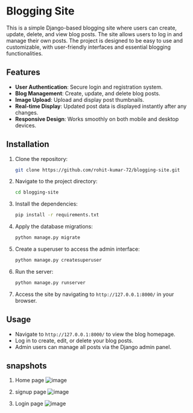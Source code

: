 # Blogging Site

This is a simple Django-based blogging site where users can create, update, delete, and view blog posts. The site allows users to log in and manage their own posts. The project is designed to be easy to use and customizable, with user-friendly interfaces and essential blogging functionalities.

## Features

- **User Authentication**: Secure login and registration system.
- **Blog Management**: Create, update, and delete blog posts.
- **Image Upload**: Upload and display post thumbnails.
- **Real-time Display**: Updated post data is displayed instantly after any changes.
- **Responsive Design**: Works smoothly on both mobile and desktop devices.

## Installation

1. Clone the repository:

   ```bash
   git clone https://github.com/rohit-kumar-72/blogging-site.git
   ```

2. Navigate to the project directory:

   ```bash
   cd blogging-site
   ```

3. Install the dependencies:

   ```bash
   pip install -r requirements.txt
   ```

4. Apply the database migrations:

   ```bash
   python manage.py migrate
   ```

5. Create a superuser to access the admin interface:

   ```bash
   python manage.py createsuperuser
   ```

6. Run the server:

   ```bash
   python manage.py runserver
   ```

7. Access the site by navigating to `http://127.0.0.1:8000/` in your browser.

## Usage

- Navigate to `http://127.0.0.1:8000/` to view the blog homepage.
- Log in to create, edit, or delete your blog posts.
- Admin users can manage all posts via the Django admin panel.


## snapshots

1. Home page
   ![image](https://github.com/user-attachments/assets/0ee29763-9667-4254-ab40-648a466cdadb)
   
3. signup page
  ![image](https://github.com/user-attachments/assets/34f64dea-830f-4baa-9800-7b60e802f10e)

4. Login page
  ![image](https://github.com/user-attachments/assets/2a156278-344b-4885-a58a-f0505c02aacf)
